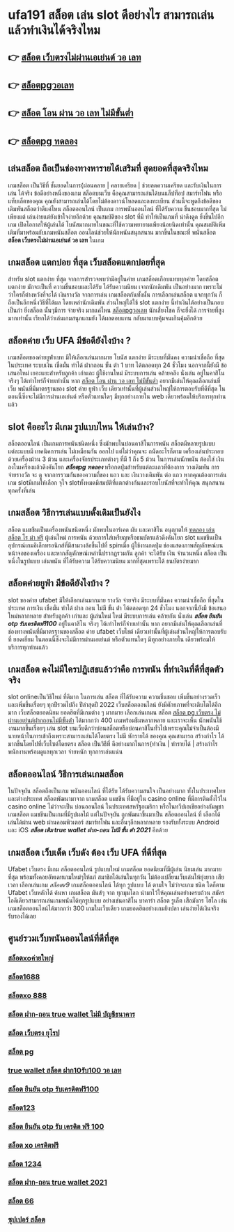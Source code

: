 # ufa191 สล็อต เล่น slot ดีอย่างไร สามารถเล่นแล้วทำเงินได้จริงไหม

## 👉 [สล็อต เว็บตรงไม่ผ่านเอเย่นต์ วอ เลท](https://www.gamblerape.com/)
## 👉 [สล็อตpgวอเลท](https://www.gamblerape.com/)
## 👉 [สล็อต โอน ผ่าน วอ เลท ไม่มีขั้นต่ำ](https://www.gamblerape.com/)
## 👉 [สล็อตpg ทดลอง](https://m.gamblerape.com/login?action=register)

## เล่นสล็อต ถือเป็นช่องทางหารายได้เสริมที่ สุดยอดที่สุดจริงไหม

เกมสล็อต เป็นวิธีที่ ชั้นยอดในการ{ผ่อนคลาย | คลายเครียด | ช่วยลดความเครียด และรับเงินในการเล่น ได้จริง ข้อดีอย่างหนึ่งของเกม สล็อตบนเว็บ คือคุณสามารถเล่นได้บนแล็ปท็อป สมาร์ทโฟน หรือแท็บเล็ตของคุณ คุณยังสามารถเล่นได้โดยไม่ต้องดาวน์โหลดและลงทะเบียน ส่วนนี้จะพูดถึงข้อดีของ เดิมพันสล็อตว่าดีแค่ไหน  สล็อตออนไลน์ เป็นเกม การพนันออนไลน์ ที่ได้รับความ ชื่นชอบมากที่สุด ไม่เพียงแต่ เล่นง่ายแต่ยังเข้าใจง่ายอีกด้วย คุณสมบัติของ slot ที่มี ทำให้เป็นเกมที่ น่าดึงดูด ยิ่งขึ้นไปอีกเกม เปิดโอกาสให้ผู้เล่นได้ โบนัสมากมายในขณะที่ใช้ความพยายามเพียงน้อยนิดเท่านั้น คุณสมบัติเพิ่มเติมที่มาพร้อมกับเกมพนันสล็อต  ออนไลน์ช่วยให้นักพนันสนุกสนาน มากขึ้นในขณะที่ พนันสล็อต **สล็อต เว็บตรงไม่ผ่านเอเย่นต์ วอ เลท** ในเกม


##  เกมสล็อต แตกบ่อย ที่สุด เว็บสล็อตแตกบ่อยที่สุด

สำหรับ slot แตกง่าย ที่สุด จากการสำรวจพบว่ามีอยู่ในค่าย เกมสล็อตเกือบแทบทุกค่าย โดยสล็อต แตกง่าย  มักจะเป็นที่ ความชื่นชอบและได้รับ  ได้รับความนิยม เจากนักเดิมพัน  เป็นอย่างมาก  เพราะไม่ว่าใครก็ต่างหวังที่จะได้ เงินรางวัล  จากการเล่น เกมสล็อตกันทั้งนั้น การเลือกเล่นสล็อต  แจกทุกวัน ก็ถือเป็นอีกหนึ่งวิธีที่ได้ผล โดยเหล่านักเดิมพัน  ส่วนใหญ่ได้ใช้ slot แตกง่าย นี้ทำเงินได้อย่างเป็นกอบเป็นกำ ยิ่งสล็อต นั้นๆมีการ จ่ายจริง  มากแค่ไหน  [สล็อตpgวอเลท](https://www.gamblerape.com/) นักเสี่ยงโชค ก็จะยิ่งได้ การจ่ายที่สูงมากเท่านั้น เรียกได้ว่าเล่นเกมสนุกแถมยัง ได้ผลตอบแทน กลับมาแบบคุ้มจนเกินคุ้มอีกด้วย


##  สล็อตค่าย เว็บ UFA มีข้อดียังไงบ้าง ?

 เกมสล็อตของค่ายยูฟ่าเบท  มีให้เลือกเล่นมากมาย โบนัส แตกง่าย มีระบบที่มั่นคง  ความน่าเชื่อถือ ที่สุดในประเทศ  ระบบเงิน  เชื่อมั่น  ทำได้  ฝากถอน ขั้น ต่ํา 1 บาท ได้ตลอดทุก 24 ชั่วโมง นอกจากนี้ยังมี ข้อเสนอใหม่ เยอะแยะสำหรับลูกค้า เก่าและ ผู้ใช้งานใหม่ มีระบบการเล่น  คล้ายคลึง  นั่งเล่น อยู่ในคาสิโน  จริงๆ ได้เท่าไหร่ก็จ่ายเท่านั้น หาก [สล็อต โอน ผ่าน วอ เลท ไม่มีขั้นต่ำ](https://m.gamblerape.com/login?action=register) อยากมีเล่นให้คุณเลือกเล่นที่ เว็บ พนันที่มีมาตรฐานของ slot ค่าย ยูฟ่า  เว็บ เดียวเท่านั้นที่ผู้เล่นส่วนใหญ่ให้การตอบรับที่ดีที่สุด ในตอนนี้ซึ่งจะไม่มีการผ่านเอเย่นต์ หรือตัวแทนใดๆ มีทุกอย่างภายใน web เดียวพร้อมให้บริการทุกท่านแล้ว


##  slot  คืออะไร มีเกม รูปแบบไหน ให้เล่นบ้าง?

 สล็อตออนไลน์ เป็นเกมการพนันชนิดหนึ่ง ซึ่งมักพบในบ่อนคาสิโนการพนัน สล็อตมีหลายรูปแบบ แต่ละแบบมี เทคนิคการเล่น ไม่เหมือนกัน ออกไป แต่ไม่ว่าคุณจะ ถนัดอะไรก็ตาม เครื่องเล่นประกอบด้วยเครื่องม้วน 3 ม้วน และเครื่องจักรประเภทต่างๆ  ที่มี 1 ถึง 5 ม้วน ในการเล่นนักพนัน ต้องใส่ เงิน ลงในเครื่องแล้วดึงคันโยก ***สล็อตpg ทดลอง*** หรือกดปุ่มสำหรับแต่ละแถวที่ต้องการ วางเดิมพัน  การจ่ายรางวัล จะ ดู จากการรวมกันของความถี่ของ แถว และ เงินวางเดิมพัน ต่อ แถว  หากคุณต้องการเล่นเกม slotมีเกมให้เลือก จุใจ  slotทั้งหมดมีสมบัติที่แตกต่างกันและรอบโบนัสที่จะทำให้คุณ สนุกสนาน ทุกครั้งที่เล่น


##  เกมสล็อต วิธีการเล่นแบบดั้งเดิมเป็นยังไง

สล็อต แมชชีนเป็นเครื่องพนันชนิดหนึ่ง มักพบในอาร์เคด ผับ และคาสิโน อนุญาตให้ [ทดลอง เล่น สล็อต โร ม่า ฟรี](https://m.gamblerape.com/login?action=login) ผู้เล่นใหม่   การพนัน ด้วยการใส่เหรียญหรือธนบัตรแล้วดึงคันโยก  slot แมชชีนเป็นอุปกรณ์เกมอิเล็กทรอนิกส์ที่มีสามวงล้อขึ้นไปที่ spinเมื่อ ผู้ใช้งานกดปุ่ม ช่องแสดงภาพสัญลักษณ์บนหน้าจอของเครื่อง และหากสัญลักษณ์เหล่านี้ปรากฏรวมกัน ลูกค้า จะได้รับ เงิน จำนวนหนึ่ง สล็อต เป็นหนึ่งในรูปแบบ  เล่นพนัน ที่ได้รับความ  ได้รับความนิยม มากที่สุดเพราะได้ ธนบัตรง่ายมาก


## สล็อตค่ายยูฟ่า มีข้อดียังไงบ้าง ?
 slot ของค่าย ufabet มีให้เลือกเล่นมากมาย  รางวัล  จ่ายจริง มีระบบที่มั่นคง  ความน่าเชื่อถือ ที่สุดในประเทศ การเงิน  เชื่อมั่น  ทำได้  ฝาก ถอน ไม่มี ขั้น ต่ํา ได้ตลอดทุก 24 ชั่วโมง นอกจากนี้ยังมี ข้อเสนอใหม่หลากหลาย สำหรับลูกค้า เก่าและ ผู้เล่นใหม่ ใหม่ มีระบบการเล่น  คล้ายกัน นั่งเล่น ***สล็อต ยืนยัน otp รับเครดิตฟรี100*** อยู่ในคาสิโน  จริงๆ ได้เท่าไหร่ก็จ่ายเท่านั้น หาก อยากมีเล่นให้คุณเลือกเล่นที่ ช่องทางพนันที่มีมาตรฐานของสล็อต ค่าย ufabet เว็บไชต์ เดียวเท่านั้นที่ผู้เล่นส่วนใหญ่ให้การตอบรับที่ ยอดเยี่ยม ในตอนนี้ซึ่งจะไม่มีการผ่านเอเย่นต์ หรือตัวแทนใดๆ มีทุกอย่างภายใน เดียวพร้อมให้บริการทุกท่านแล้ว

##  เกมสล็อต คงไม่มีใครปฏิเสธแล้วว่าคือ การพนัน ที่ทำเงินที่ดีที่สุดตัวจริง

 slot onlineเป็นวิธีใหม่ ที่ดีมาก ในการเล่น สล็อต ที่ได้รับความ ความชื่นชอบ เพิ่มขึ้นอย่างรวดเร็ว และเพิ่มขึ้นเรื่อยๆ ทุกปีรวมไปถึง ปีล่าสุดปี 2022 เว็บสล็อตออนไลน์  ยังมีศักยภาพที่จะเติบโตได้อีกมาก เว็บสล็อตยอดนิยม  ยอดฮิตที่มีเกมต่าง ๆ มากมาย เลือกเล่นเกมน สล็อต [สล็อต pg เว็บตรง ไม่ผ่านเอเย่นต์ฝากถอนไม่มีขั้นต่ํา](https://m.gamblerape.com/login?action=login) ได้มากกว่า 400 เกมพร้อมธีมหลากหลาย และเราจะเห็น นักพนันใช้งานมากขึ้นเรื่อยๆ เล่น slot บนเว็บดีกว่าบ่อนสล็อตหรือบ่อนคาสิโนทั่วไปเพราะคุณไม่จำเป็นต้องมี นายหน้าในการเข้าถึงเพราะสามารถเล่นได้โดยตรง ไม่มี หักรายได้ ของคุณ คุณสามารถ สร้างกำไร ได้มากขึ้นโดยไปที่เว็บไซต์โดยตรง สล็อต เป็นวิธีที่ ดีอย่างมากในการ{ทำเงิน | ทำรายได้ | สร้างกำไร พนักงานพร้อมดูแลทุกเวลา จ่ายหนัก ทุกการเล่นแน่น

## สล็อตออนไลน์ วิธีการเล่นเกมสล็อต

ในปัจจุบัน  สล็อตถือเป็นเกม พนันออนไลน์  ที่ได้รับ  ได้รับความสนใจ เป็นอย่างมาก ทั้งในประเทศไทยและต่างประเทศ สล็อตพัฒนามาจาก  เกมสล็อต แมชชีน ที่มีอยู่ใน casino online   ที่มีการติดตั้งไว้ใน casino online   ไม่ว่าจะเป็น บ่อนออนไลน์ ในประเทศสหรัฐอเมริกา หรือในทวีปเอเชียอย่างกัมพูชา  เกมสล็อต แมชชีนเป็นเกมที่มีรูปผลไม้ แต่ในปัจจุบัน  ถูกพัฒนาขึ้นมาเป็น สล็อตออนไลน์  ที่ เลือกได้ เล่นได้ผ่าน  web  ผ่านคอมพิวเตอร์  สมาร์ทโฟน  และอื่นๆอีกหลากหลาย  รองรับทั้งระบบ Android และ iOS ***สล็อต เติม true wallet ฝาก-ถอน ไม่มี ขั้น ต่ํา 2021*** อีกด้วย

## เกมสล็อต  เว็บเด็ด เว็บดัง ต้อง  เว็บ UFA ที่ดีที่สุด

Ufabet เว็บตรง มีเกม สล็อตออนไลน์ รูปแบบใหม่ เกมสล็อต ยอดนิยมที่มีผู้เล่น นิยมเล่น มากมายที่สุด  พร้อมทั้งคอยอัพเดทเกมใหม่ๆให้แก่ สมาชิกได้เล่นในทุกวัน   ไม่ต้องเปลี่ยนเว็บเล่นให้ยุ่งยาก เสียเวลา เลือกเล่นเกม *สล็อตv9* เกมสล็อตออนไลน์ ได้ทุก รูปแบบ ได้ ตามใจ  ไม่ว่าจะเกม ชนิด ใดก็ตาม  Ufabet เว็บหลักได้ ค้นหา เกมสล็อต มันส์ๆ จาก ทุกมุมโลก  นำมาไว้ให้คุณเล่นอย่างครบถ้วน  สมัครไอดีเดียวสามารถเล่นเกมพนันได้ทุกรูปแบบ  อย่างเช่นคาสิโน บาคาร่า  สล็อต  รูเล็ต เสือมังกร ไฮโล เล่นเกมสล็อตออนไลน์ได้มากกว่า 300 เกมในเว็บเดียว เกมยอดฮิตอย่างเกมยิงปลา เล่นง่ายได้เงินจริงรับรองได้เลย


## ศูนย์รวมเว็บพนันออนไลน์ที่ดีที่สุด

### [สล็อตxoค่ายใหญ่](https://atom.io/themes/สมัคร%20สล็อต%20เว็บตรง%20ขั้นต่ำ%201%20บาท%20แตกง่ายมาก%20เว็บพนันออนไลน์ที่ครบที่สุด%20ฝากถอนไม่มีขั้นต่ำ%20100736)
### [สล็อต1688](https://atom.io/themes/สมัคร%20สล็อต%20เว็บตรง%20ขั้นต่ำ%201%20บาท%20แตกง่ายมาก%20เว็บพนันออนไลน์ที่ครบที่สุด%20ฝากถอนไม่มีขั้นต่ำ%20100697)
### [สล็อตxo 888](https://atom.io/themes/สมัคร%20สล็อต%20เว็บตรง%20ขั้นต่ำ%201%20บาท%20แตกง่ายมาก%20เว็บพนันออนไลน์ที่ครบที่สุด%20ฝากถอนไม่มีขั้นต่ำ%20100140)
### [สล็อต ฝาก-ถอน true wallet ไม่มี บัญชีธนาคาร](https://atom.io/themes/สมัคร%20สล็อต%20เว็บตรง%20ขั้นต่ำ%201%20บาท%20แตกง่ายมาก%20เว็บพนันออนไลน์ที่ครบที่สุด%20ฝากถอนไม่มีขั้นต่ำ%20100378)
### [สล็อต เว็บตรง ยุโรป](https://atom.io/themes/สมัคร%20สล็อต%20เว็บตรง%20ขั้นต่ำ%201%20บาท%20แตกง่ายมาก%20เว็บพนันออนไลน์ที่ครบที่สุด%20ฝากถอนไม่มีขั้นต่ำ%20100952)
### [สล็อต pg](https://atom.io/themes/สมัคร%20สล็อต%20เว็บตรง%20ขั้นต่ำ%201%20บาท%20แตกง่ายมาก%20เว็บพนันออนไลน์ที่ครบที่สุด%20ฝากถอนไม่มีขั้นต่ำ%20100134)
### [true wallet สล็อต ฝาก10รับ100 วอ เลท](https://atom.io/themes/สมัคร%20สล็อต%20เว็บตรง%20ขั้นต่ำ%201%20บาท%20แตกง่ายมาก%20เว็บพนันออนไลน์ที่ครบที่สุด%20ฝากถอนไม่มีขั้นต่ำ%20100233)
### [สล็อต ยืนยัน otp รับเครดิตฟรี100](https://atom.io/themes/สมัคร%20สล็อต%20เว็บตรง%20ขั้นต่ำ%201%20บาท%20แตกง่ายมาก%20เว็บพนันออนไลน์ที่ครบที่สุด%20ฝากถอนไม่มีขั้นต่ำ%20100834)
### [สล็อต123](https://atom.io/themes/สมัคร%20สล็อต%20เว็บตรง%20ขั้นต่ำ%201%20บาท%20แตกง่ายมาก%20เว็บพนันออนไลน์ที่ครบที่สุด%20ฝากถอนไม่มีขั้นต่ำ%20100171)
### [สล็อต ยืนยัน otp รับ เครดิต ฟรี 100](https://atom.io/themes/สมัคร%20สล็อต%20เว็บตรง%20ขั้นต่ำ%201%20บาท%20แตกง่ายมาก%20เว็บพนันออนไลน์ที่ครบที่สุด%20ฝากถอนไม่มีขั้นต่ำ%20100734)
### [สล็อต xo เครดิตฟรี](https://atom.io/themes/สมัคร%20สล็อต%20เว็บตรง%20ขั้นต่ำ%201%20บาท%20แตกง่ายมาก%20เว็บพนันออนไลน์ที่ครบที่สุด%20ฝากถอนไม่มีขั้นต่ำ%20100661)
### [สล็อต 1234](https://atom.io/themes/สมัคร%20สล็อต%20เว็บตรง%20ขั้นต่ำ%201%20บาท%20แตกง่ายมาก%20เว็บพนันออนไลน์ที่ครบที่สุด%20ฝากถอนไม่มีขั้นต่ำ%20100347)
### [สล็อต ฝาก-ถอน true wallet 2021](https://atom.io/themes/สมัคร%20สล็อต%20เว็บตรง%20ขั้นต่ำ%201%20บาท%20แตกง่ายมาก%20เว็บพนันออนไลน์ที่ครบที่สุด%20ฝากถอนไม่มีขั้นต่ำ%20100690)
### [สล็อต 66](https://atom.io/themes/สมัคร%20สล็อต%20เว็บตรง%20ขั้นต่ำ%201%20บาท%20แตกง่ายมาก%20เว็บพนันออนไลน์ที่ครบที่สุด%20ฝากถอนไม่มีขั้นต่ำ%20100647)
### [ซุปเปอร์ สล็อต](https://atom.io/themes/สมัคร%20เข้าสู่ระบบ888%20แตกง่ายมาก%20เว็บพนันออนไลน์ที่ครบที่สุด%20ฝากถอนไม่มีขั้นต่ำ%20100030)